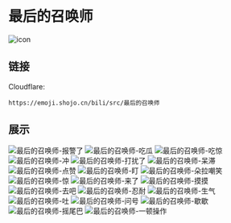 # 最后的召唤师
![icon](https://emoji.shojo.cn/bili/src/最后的召唤师/icon.png)
## 链接
Cloudflare:
```
https://emoji.shojo.cn/bili/src/最后的召唤师
```
## 展示
![最后的召唤师-报警了](https://emoji.shojo.cn/bili/src/最后的召唤师/最后的召唤师-报警了.png)
![最后的召唤师-吃瓜](https://emoji.shojo.cn/bili/src/最后的召唤师/最后的召唤师-吃瓜.png)
![最后的召唤师-吃惊](https://emoji.shojo.cn/bili/src/最后的召唤师/最后的召唤师-吃惊.png)
![最后的召唤师-冲](https://emoji.shojo.cn/bili/src/最后的召唤师/最后的召唤师-冲.png)
![最后的召唤师-打扰了](https://emoji.shojo.cn/bili/src/最后的召唤师/最后的召唤师-打扰了.png)
![最后的召唤师-呆滞](https://emoji.shojo.cn/bili/src/最后的召唤师/最后的召唤师-呆滞.png)
![最后的召唤师-点赞](https://emoji.shojo.cn/bili/src/最后的召唤师/最后的召唤师-点赞.png)
![最后的召唤师-盯](https://emoji.shojo.cn/bili/src/最后的召唤师/最后的召唤师-盯.png)
![最后的召唤师-朵拉嘲笑](https://emoji.shojo.cn/bili/src/最后的召唤师/最后的召唤师-朵拉嘲笑.png)
![最后的召唤师-惊](https://emoji.shojo.cn/bili/src/最后的召唤师/最后的召唤师-惊.png)
![最后的召唤师-来了](https://emoji.shojo.cn/bili/src/最后的召唤师/最后的召唤师-来了.png)
![最后的召唤师-摸摸](https://emoji.shojo.cn/bili/src/最后的召唤师/最后的召唤师-摸摸.png)
![最后的召唤师-去吧](https://emoji.shojo.cn/bili/src/最后的召唤师/最后的召唤师-去吧.png)
![最后的召唤师-忍耐](https://emoji.shojo.cn/bili/src/最后的召唤师/最后的召唤师-忍耐.png)
![最后的召唤师-生气](https://emoji.shojo.cn/bili/src/最后的召唤师/最后的召唤师-生气.png)
![最后的召唤师-吐](https://emoji.shojo.cn/bili/src/最后的召唤师/最后的召唤师-吐.png)
![最后的召唤师-问号](https://emoji.shojo.cn/bili/src/最后的召唤师/最后的召唤师-问号.png)
![最后的召唤师-歇歇](https://emoji.shojo.cn/bili/src/最后的召唤师/最后的召唤师-歇歇.png)
![最后的召唤师-摇尾巴](https://emoji.shojo.cn/bili/src/最后的召唤师/最后的召唤师-摇尾巴.png)
![最后的召唤师-一顿操作](https://emoji.shojo.cn/bili/src/最后的召唤师/最后的召唤师-一顿操作.png)
